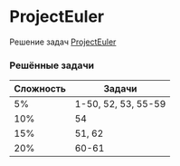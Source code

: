 # ProjectEuler

Решение задач [ProjectEuler](https://projecteuler.net)

### Решённые задачи

| Сложность | Задачи              |
|-----------|---------------------|
| 5%        | 1-50, 52, 53, 55-59 |
| 10%       | 54                  |
| 15%       | 51, 62              |
| 20%       | 60-61               |